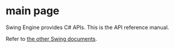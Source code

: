 # main page

Swing Engine provides C# APIs. This is the API reference manual.

Refer to [the other Swing documents](https://minkonet.atlassian.net/wiki/display/PUB/Public+Home).
